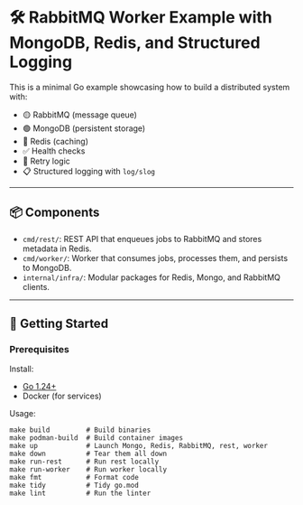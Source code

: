 # 🛠️ RabbitMQ Worker Example with MongoDB, Redis, and Structured Logging

This is a minimal Go example showcasing how to build a distributed system with:
- 🟡 RabbitMQ (message queue)
- 🟢 MongoDB (persistent storage)
- 🔴 Redis (caching)
- ✅ Health checks
- 🔁 Retry logic
- 📋 Structured logging with `log/slog`

---

## 📦 Components

- `cmd/rest/`: REST API that enqueues jobs to RabbitMQ and stores metadata in Redis.
- `cmd/worker/`: Worker that consumes jobs, processes them, and persists to MongoDB.
- `internal/infra/`: Modular packages for Redis, Mongo, and RabbitMQ clients.

---

## 🚀 Getting Started

### Prerequisites

Install:
- [Go 1.24+](https://go.dev/)
- Docker (for services)

Usage:

``` shell
make build         # Build binaries
make podman-build  # Build container images
make up            # Launch Mongo, Redis, RabbitMQ, rest, worker
make down          # Tear them all down
make run-rest      # Run rest locally
make run-worker    # Run worker locally
make fmt           # Format code
make tidy          # Tidy go.mod
make lint          # Run the linter
```
